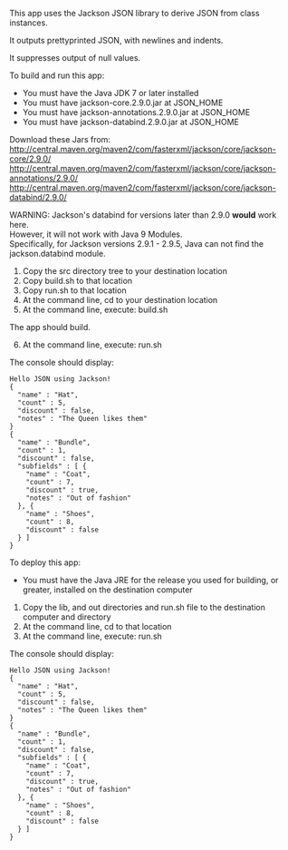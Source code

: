 This app uses the Jackson JSON library to derive JSON from class instances.

It outputs prettyprinted JSON, with newlines and indents.

It suppresses output of null values.

To build and run this app:

- You must have the Java JDK 7 or later installed
- You must have jackson-core.2.9.0.jar at JSON_HOME
- You must have jackson-annotations.2.9.0.jar at JSON_HOME
- You must have jackson-databind.2.9.0.jar at JSON_HOME

Download these Jars from:  
http://central.maven.org/maven2/com/fasterxml/jackson/core/jackson-core/2.9.0/  
http://central.maven.org/maven2/com/fasterxml/jackson/core/jackson-annotations/2.9.0/  
http://central.maven.org/maven2/com/fasterxml/jackson/core/jackson-databind/2.9.0/  

WARNING: Jackson's databind for versions later than 2.9.0 __would__ work here.  
However, it will not work with Java 9 Modules.  
Specifically, for Jackson versions 2.9.1 - 2.9.5, Java can not find the jackson.databind module.

1. Copy the src directory tree to your destination location
2. Copy build.sh to that location
3. Copy run.sh to that location
4. At the command line, cd to your destination location
5. At the command line, execute: build.sh

The app should build.

6. At the command line, execute: run.sh

The console should display:
```
Hello JSON using Jackson!  
{
  "name" : "Hat",
  "count" : 5,
  "discount" : false,
  "notes" : "The Queen likes them"
}
{
  "name" : "Bundle",
  "count" : 1,
  "discount" : false,
  "subfields" : [ {
    "name" : "Coat",
    "count" : 7,
    "discount" : true,
    "notes" : "Out of fashion"
  }, {
    "name" : "Shoes",
    "count" : 8,
    "discount" : false
  } ]
}
```

To deploy this app:

- You must have the Java JRE for the release you used for building, or greater, installed on the destination computer

1. Copy the lib, and out directories and run.sh file to the destination computer and directory
2. At the command line, cd to that location
2. At the command line, execute: run.sh

The console should display:

```
Hello JSON using Jackson!
{
  "name" : "Hat",
  "count" : 5,
  "discount" : false,
  "notes" : "The Queen likes them"
}
{
  "name" : "Bundle",
  "count" : 1,
  "discount" : false,
  "subfields" : [ {
    "name" : "Coat",
    "count" : 7,
    "discount" : true,
    "notes" : "Out of fashion"
  }, {
    "name" : "Shoes",
    "count" : 8,
    "discount" : false
  } ]
}
```
